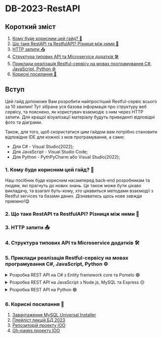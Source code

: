 # DB-2023-RestAPI

<div class="container">
  
  <div class="content">
  <h2>Короткий зміст</h2>
  <ol>
    <li><a href="#section1"> Кому буде корисним цей гайд? 🤔</a></li>
    <li><a href="#section2"> Що таке RestAPI та RestfulAPI? Різниця між ними 📲</a></li>
    <li><a href="#section3"> HTTP запити 📤</a></li>
    <li><a href="#section4"> Структура типових API та Microservice додатків 🛠</a></li>    
    <li><a href="#section5"> Приклади реалізація Restful-сервісу на мовах програмування C#, JavaScript, Python ⚙️</a></li>
	<li><a href="#section6"> Корисні посилання 🔗</a></li>
  </ol>
  </div>
  <div class="intro">
	<h2>Вступ</h2>
	<p> Цей гайд допоможе Вам розробити найпростіший Restful-сервіс всього за 10 хвилин! Тут зібрана уся базова інформація про структуру веб сервісу, 
	та пояснено, як користувач взаємодіє з ним через HTTP запити. Для кращої візуалізації матеріалу будуть приведенті відповідні фото та діаграми. </p>
	<p>Також, для того, щоб скористатися цим гайдом вам потрібно становити відповідне IDE для кожної з мов програмування, а саме:</p>
	<ul>
		<li>Для C# - Visual Studio(2022);</li>
		<li>Для JavaScript - Visual Studio Code;</li>
		<li>Для Python - PythPyCharm або Visual Studio(2022);</li>
	</ul>
  </div>
</div>

<!-- Розділ 1 -->
<div class="section" id="section1">
  <h3>1. Кому буде корисним цей гайд? 🤔</h3>
  <p>Наш посібник буде корисним насамперед back-end розробникам та людям, які прагнуть до нових знань. Це також може бути цікаво викладачу, та 
  взагалі буть-кому, хто цікавиться методами взаємодії з Restful services та базами даних. Дізнаватись щось нове завжди приємно!😋</p>

<!-- Розділ 2 -->
<div class="section" id="section2">
  <h3>2. Що таке RestAPI та RestfulAPI? Різниця між ними 📲</h3>

<!-- Розділ 3 -->
<div class="section" id="section3">
  <h3>3. HTTP запити 📤</h3>

<!-- Розділ 4 -->
<div class="section" id="section4">
  <h3>4. Структура типових API та Microservice додатків 🛠</h3>


<!-- Розділ 5 -->
<div class="section" id="section5">
  <h3>5. Приклади реалізація Restful-сервісу на мовах програмування C#, JavaScript, Python ⚙️</h3>
  <details>
     <summary>Розробка REST API на C# з Entity framework core та Pomelo 🟣</summary>

  <p>1. Після встановлення Visual studio(бажано версія 2022), створюємо проєкт як показано на знімку екрану</p>
  <img src="image/section5/Csharp/1_1.jpg"/>
  <img src="image/section5/Csharp/1_2.jpg"/><br>
  <p>2. Обираємо саме ASP.NET Core Web API</p>
  <img src="image/section5/Csharp/2_1.jpg"/>
  <img src="image/section5/Csharp/2_2.jpg"/><br>
  <p>3. Обираємо такі налаштування проекту</p>
  <img src="image/section5/Csharp/3.jpg"/><br>
  <p>4. Після створення маємо такий стартовий пакет, який включає деякий код у контролері, стартовому файлі проекту «Program.cs» та клас-приклад “WeatherForecast.cs”, який можна сміливо видаляти, він нам не знадобиться.</p>
  <img src="image/section5/Csharp/4_1.jpg"/>
  <img src="image/section5/Csharp/4_2.jpg"/><br>
  <p>5. Ви можете порівняти початкові файли зі знімками на екрані</p>
	<ul>
		<li>Перейменуємо контролер та видалимо зайве з нього.</li>
    <img src="image/section5/Csharp/5_1.jpg"/>
    <img src="image/section5/Csharp/5_2.jpg"/>
    <li>Приведіть контролер до такої початкової форми, щоб мати змогу потім будувати його без написання його з нуля.</li>
 	</ul>
  <p>6. Почнемо підготовлювати бібліотеки які потрібна нам для безпосередньої роботи з базою даних. Тиснемо на файл проекту, та у меню обираємо кнопку «Manage NuGetPackages»</p>
  <img src="image/section5/Csharp/6.jpg"/>
  <p>7. У менеджері нугет пакетів, маємо обрати зверху вкладку Browse та встановити три пакети: Pomelo, Entity framework та Swashbuckle</p>
	<p>Pomelo – пакет який дозволяє працювати з базами даних створених за допомогою MySQL
Entity framework core – спеціальна бібліотека засобів для безпосереднього спілкування з базою (цей фреймворк перетворює код C# у SQL)
SwashBuckle – засіб для полегшення роботи програміста, пропонує нам простий юзер інтерфейс при роботі з API під назвою Swagger, дуже зручний при розробці інструмент(швидка альтернатива PostMan)
  </p>
  <img src="image/section5/Csharp/7_1.jpg"/>
  <img src="image/section5/Csharp/7_2.jpg"/>
  <img src="image/section5/Csharp/7_3.jpg"/>
  <p>8.	Спочатку для використання Swagger потрібно налаштувати стартовий файл проекту, для вашої зручності ви можете взяти код з нашого стартового файлу, та змінити декілька полів, якщо хочете дізнатись більше про конфігурацію Swagger завітайте до сайту <a href="https://swagger.io/docs/open-source-tools/swagger-ui/usage/configuration/">(Посилання)</a></p>
  <pre><code>using Microsoft.OpenApi.Models;

  var builder = WebApplication.CreateBuilder(args);

  builder.Services.AddControllers();
  builder.Services.AddEndpointsApiExplorer();
  builder.Services.AddSwaggerGen(c =>
  {
      c.SwaggerDoc("v1", new OpenApiInfo { Title = "YourProjectName", Version = "v1" });
  });

  var app = builder.Build();

  if (app.Environment.IsDevelopment())
  {
      app.UseSwagger();
      app.UseSwaggerUI();
  }

  app.UseSwagger();
  app.UseSwaggerUI(c =>
  {
      c.SwaggerEndpoint("/swagger/v1/swagger.json", "YourProjectName V1");
  });

  app.UseHttpsRedirection();

  app.UseAuthorization();

  app.MapControllers();

  app.Run();

  </code></pre>
  <p>9.	У кінці матимете ось такий файл, можете запустити проект щоб подивитись як працює swagger, нижче на знімках екрану є приклад інтерфейсу, тут ви можете використати апі які ви написали у контролері, повторюючись, ви можете робите це саме у постмані, просто таким чином матимете більш зручний інтерфейс.</p>
  <img src="image/section5/Csharp/9_1.jpg"/>
  <img src="image/section5/Csharp/9_2.jpg"/>
  <img src="image/section5/Csharp/9_3.jpg"/>
  <img src="image/section5/Csharp/9_4.jpg"/>
  <p>10. Перед початком роботи з базою, нам потрібно буде створити папку у якій будуть створені конвертовані у C# класи, об’єкти з бази даних</p>
  <img src="image/section5/Csharp/10_1.jpg"/>
  <img src="image/section5/Csharp/10_2.jpg"/>
  <p>11. Після створення папки, знаходимо у пошуковій стрічці на панелі зверху Package Manager Console</p>
  <img src="image/section5/Csharp/11.jpg"/>
  <p>12. Нам знадобиться деякий окремий модуль бібліотеки EF core під назвою Tools, вводимо таку команду у Package manager console, та після виконання рухаємось далі до підключення до бази даних</p>
  <img src="image/section5/Csharp/12_1.jpg"/>
  <img src="image/section5/Csharp/12_2.jpg"/>
  <p>13. Після встановлення інструментів EF core, стягуємо(конвертуємо) базу даних у наш проект за допомогою такої команди:</p>
  <ul>
		<li>Scaffold-DbContext "server=назва серверу;port=порт айді;database=назва бази даних(схеми);uid=Нікнейм, який використовується при вході у воркбенч;password=Пароль при вході" Pomelo.EntityFrameworkCore.MySql -OutputDir MyDBContext -f</li>
    <img src="image/section5/Csharp/13_1.jpg"/>
    <img src="image/section5/Csharp/13_2.jpg"/>
    <li>Після написання Scaffold-DbContext записуємо стрічку-підключення по сигнатурі, приведеній на знімку екрана, або написаній. Потім вводимо назву бібліотеки яка буде використовуватись при створенні контексту бази, та маркер OutPutDirectory після якого пишемо назву папки яку створили і ставимо прапорець –f для створення нової папки якщо ви забудете її створити.</li>
 	</ul>
  <p>14. Якщо ви зробили все правильно, у цій папці ви отримаєте список конвертованих об’єктів з вашої бази та контекст бази, який уособлює собою створений прототип бази, який потрібен при використанні EF для доступу до бази. Якщо ви зробили щось не так, Package Manager Console сповістить вас помилкою, яку ви можете скопіювати і знайти в інтернеті.</p>
  <img src="image/section5/Csharp/14.jpg"/>
  <p>15. Після стягування бази, потрібно додати у Program.cs</p>
  <pre><code>builder.Services.AddDbContext&lt;MydbContext&gt;();</pre></code>
  <p>Наприкінці, матимете ось такий стартовий файл: </p>
  <img src="image/section5/Csharp/15.jpg"/>
  <p>16. Для доступу до бази через контролер нам потрібно зробити деякі зміни у ньому. По-перше, почнемо з Dependency injection, та додамо контекст напряму у контролер, на знімку екрану ви можете бачити приклад ін’єкції з логером(необов’язково, використовується для логів у консоль), та самим контекстом</p>
  <img src="image/section5/Csharp/16_1.jpg"/>
  <p>Після ін’єкції ми маємо приватне поле з контекстом, до якого можемо звернутись як на знімку екрану</p>
  <img src="image/section5/Csharp/16_2.jpg"/>
  <p>Якщо у вас не працює асинхронний метод ToListAsync можете використати синхронний або просто натиснути на нього ПКМ та обрати Quick Actions and Refactorings… і натиснути на using, це додасть посилання на бібліотеку EF core яка має у собі цей метод</p>
  <img src="image/section5/Csharp/16_3.jpg"/>
  <img src="image/section5/Csharp/16_4.jpg"/>
  <p>Також, після звертання до контексту, запишіть результат у змінну використовуючи неявне оголошення var, та виведіть її у методі Ok()</p>
  <img src="image/section5/Csharp/16_5.jpg"/>
  <p>17. Після написання початкового контролеру, можемо запустити проект та спробувати використати нашу API</p>
  <img src="image/section5/Csharp/17_1.jpg"/>
  <img src="image/section5/Csharp/17_2.jpg"/>
  <p>Якщо все правильно матимете, список юзерів зі своєї бази, спробуємо отримати те саме у постмані, не вимкнувши запущений проект, відкриваємо постман і можемо скопіювати регвест зі сваггеру</p>
  <img src="image/section5/Csharp/17_3.jpg"/>
  <p>Та вставляємо його у постман </p>
  <img src="image/section5/Csharp/17_4.jpg"/>
  <p>Для більш дрібного розуміння у використанні EF core для отримання і зміни данних у таблиці, ми залишимо тут деякі посилання на офіційну документацію та наш контролер з лабораторної №6</p>
  <pre><code>using EduDBlab6.Models;
  using EduDBlab6.MyDBContext;
  using Microsoft.AspNetCore.Mvc;
  using Microsoft.EntityFrameworkCore;

  namespace EduDBlab6.Controllers
  {
      [ApiController]
      [Route("[controller]")]
      public class UserController : ControllerBase
      {
          private readonly MydbContext _context;

          public UserController(MydbContext context)
          {
              _context = context;
          }

          [HttpGet()]
          public async Task<IActionResult> GetUser()
          {
              var users = await _context.Users.ToListAsync();

              return Ok(users);
          }

          [HttpGet("id")]
          public async Task<IActionResult> GetUserById(int id)
          {
              var user = await _context.Users.Where(x => x.Id == id).FirstOrDefaultAsync();

              if (user == null)
                  throw new Exception($"User with id {id} wasn't found in the database");

              return Ok(user);
          }

          [HttpPost]
          public async Task<IActionResult> AddUser(UserRequestModel user)
          {
              var existingUser = await _context.Users.Where(x => x.Id == user.Id).FirstOrDefaultAsync();

              if (existingUser != null)
                  throw new Exception("User is not found");

              var newUser = new User()
              {
                  Id = user.Id,
                  Username = user.Username,
                  Email = user.Email,
                  Password = user.Password,
                  Avatar = user.Avatar,
                  Role = user.Role
              };

              _context.Users.Add(newUser);
              await _context.SaveChangesAsync();

              return Ok(newUser);
          }

          [HttpPut("update")]
          public async Task<IActionResult> UpdateUser(UserRequestModel user)
          {
              var existingUser = await _context.Users.Where(x => x.Id == user.Id).FirstOrDefaultAsync();

              if (existingUser == null)
                  throw new Exception("The user with such id doesn't exist");

              existingUser.Username = user.Username;
              existingUser.Email = user.Email;
              existingUser.Password = user.Password;
              existingUser.Avatar = user.Avatar;
              existingUser.Role = user.Role;

              _context.Users.Update(existingUser);
              await _context.SaveChangesAsync();

              return Ok(existingUser);
          }

          [HttpDelete("id")]
          public async Task<IActionResult> DeleteUser(int id)
          {
              var deletingUser = await _context.Users.Where(x => x.Id == id).FirstOrDefaultAsync();

              if (deletingUser == null)
                  throw new Exception("The user with such id doesn't exist");

              _context.Users.Remove(deletingUser);
              await _context.SaveChangesAsync();

              return Ok();
          }
      }
  }
  </pre></code>

  </details>

  <details>
     <summary>Розробка REST API на JavaScript з Node.js, MySQL та Express 🟡</summary>
  <h4>I. Створення програми Node.js</h4>
  <p> Тепер, коли ми вивчили, що таке REST, і мали швидкий огляд баз даних MySQL, давайте поринемо у створення нашого додатку RESTFul.</p>
  <p><span class="two">1.</span> По-перше, нам потрібно створити папку для нашого проекту з командою нижче:</p>
  <pre><code> mkdir your-direcoty-name && cd your-direcoty-name</code></pre>
  <pre><i>	Створення нової папки для проекту</i></pre>
  <p> Наведена вище команда створить папку your-direcoty-name і змінить каталог на цю папку.</p>
  <p><span class="two">2.</span> Далі ми ініціалізуємо новий проект node.js командою нижче: </p>
  <pre><code> npm init -y</code></pre>
  <pre><i>	Ініціалізація нового проекту Node.js </i></pre>
  <p> Наведена вище команда ініціалізує новий проект Node.js, пропускаючи всі підказки для деталей проекту. Команда також створить файл package.json в кореневому каталозі нашого 
  проекту, який буде записувати всі необхідні метадані про наш проект. Ви можете вирішити пройти через підказки, щоб ввести деталі проекту, видаливши прапор '-y' з команди.</p>
  <p><span class="two">4.</span> Далі ми встановимо залежності, які нам потрібні для нашого проекту.</p>
  <pre><code> npm install express MySQL cors</code></pre>
  <pre><i>	Установка Cors</i></pre>
  <p> Наведена вище команда займе трохи часу, щоб завершитись, але в результаті будуть встановлені Express, MySQL і Cors.</p>
  <p><span class="two">5.</span> Нарешті, давайте подивимося на нашу структуру проекту. В кінці цього підручника, наша структура проекту буде виглядати так:</p>
  <img src="image/section5/JavaScript/1.jpg"/>
  <pre><p><i>	Структура проекту </i></p></pre>
  <h4>II. Налаштування Express сервера</h4>
  <p><span class="two">1.</span> </p>
  <img src="image/section5/JavaScript/2_1.jpg"/>
  <p><span class="two">3.</span> </p>
  <img src="image/section5/JavaScript/2_2.jpg"/>
  <p><span class="two">4.</span> </p>
  <img src="image/section5/JavaScript/2_3.jpg"/>
  </details>
  <details>
     <summary>Розробка REST API на Python 🟢</summary>
  <p><span class="two">1.1</span> </p>
  <img src="image/section5/Python/17_4.jpg"/>
  <p><span class="two">1.2</span> </p>
  <img src="image/section5/Python/1_2.jpg"/>
  <p><span class="three">1.3</span> </p>
  <img src="image/section5/Python/1_3.png"/>
  <p><span class="three">1.4</span> </p>
  <img src="image/section5/Python/1_4.png"/>
  <p><span class="three">1.5</span> </p>
  <img src="image/section5/Python/1_5.png"/>
  </details>
</div>


<div class="section" id="section6">
  <h3>6. Корисні посилання 🔗</h3>
  <ol>
	<li><a href="https://dev.mysql.com/downloads/mysql/">Завантаження MySQL Universal Installer</a></li>
	<li><a href="https://www.youtube.com/playlist?list=PLXr7EDDqEOkYiUDqyM3yMg4K2abjEyagl">Плейліст лекцій БД 2023</a></li>
	<li><a href="https://github.com/YehorSeniuk/IOO">Репозиторій проекту IOO</a></li>
	<li><a href="https://yehorseniuk.github.io/IOO/">Gh-pages проекту IOO</a></li>
  </ol>
</div>
